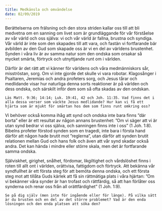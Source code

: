 ```yaml
---
title: Medkänsla och omvändelse
date: 02/09/2019
---
```


Berättelserna om frälsning och den stora striden kallar oss till att bli medvetna om en sanning om livet som är grundläggande för vår förståelse av vår värld och oss själva: vi och vår värld är fallna, brustna och syndiga. Vår värld är inte som den skapades till att vara, och fastän vi fortfarande bär avbilden av den Gud som skapade oss är vi en del av världens brustenhet. Synden i våra liv är av samma natur som den ondska som orsakar så mycket smärta, förtryck och utnyttjande runt om i världen.

Därför är det rätt att vi känner för världens och våra medmänniskors sår, misströstan, sorg. Om vi inte gjorde det skulle vi vara robotar. Klagosånger i Psaltaren, Jeremias och andra profeters sorg, och Jesus tårar och medlidande visar hur naturliga denna sorts reaktioner är på världen och dess ondska, och särskilt inför dem som så ofta skadas av den ondskan.

`Läs Matt. 9:36; 14:14; Luk. 19:41, 42 och Joh. 11:35. Vad finns det i alla dessa verser som väckte Jesus medlidande? Hur kan vi få ett hjärta som är mjukt för smärtan hos dem som finns runt omkring oss?`

Vi behöver också komma ihåg att synd och ondska inte bara finns ”där borta” eller är ett resultat av någon annans brustenhet: ”Om vi säger att vi är utan synd bedrar vi oss själva, och sanningen finns inte i oss” (1 Joh. 1:8). Bibelns profeter förstod synden som en tragedi, inte bara i första hand därför att någon hade brutit mot ”reglerna”, utan därför att synden brutit relationen mellan Gud och hans folk och även att vår synd skadar också andra. Det kan hända i mindre eller större skala, men det är fortfarande samma ondska.

Själviskhet, girighet, snålhet, fördomar, likgiltighet och vårdslöshet finns i roten till allt ont i världen, orättvisa, fattigdom och förtryck. Att bekänna vår syndfullhet är ett första steg för att bemöta denna ondska, och ett första steg mot att tillåta Guds kärlek att få sin rättmätiga plats i våra hjärtan: ”Om vi bekänner våra synder är han trofast och rättfärdig, så att han förlåter oss synderna och renar oss från all orättfärdighet” (1 Joh. 1:9).

`Se på dig själv (men inte för ingående eller för länge). På vilka sätt är du brusten och en del av det större problemet? Vad är den enda lösningen och den enda platsen att söka den?`